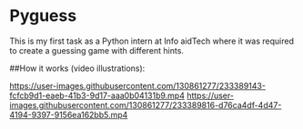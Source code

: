 # Pyguess
This is my first task as a Python intern at Info aidTech where it was required to create a guessing game with different hints.


##How it works (video illustrations):

https://user-images.githubusercontent.com/130861277/233389143-fcfcb9d1-eaeb-41b3-9d17-aaa0b04131b9.mp4
https://user-images.githubusercontent.com/130861277/233389816-d76ca4df-4d47-4194-9397-9156ea162bb5.mp4

